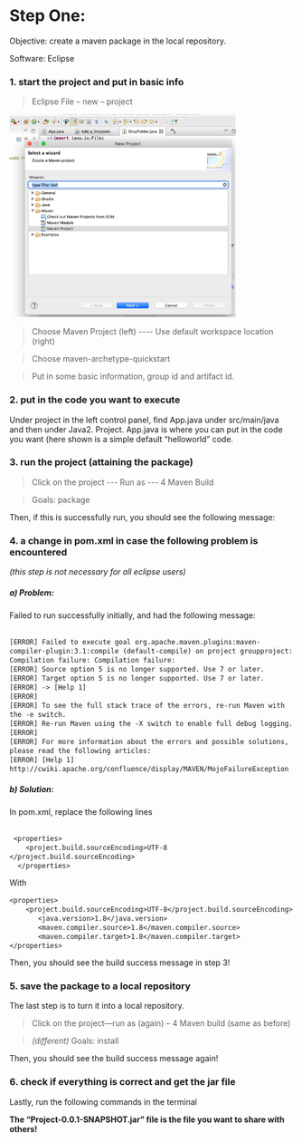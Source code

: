 # Step One:
Objective: create a maven package in the local repository. 

Software: Eclipse 

### 1. start the project and put in basic info 
> Eclipse File – new – project 

![image](https://github.com/yxie21/manual/blob/master/2.png?raw=true)

> Choose Maven Project (left)  ---- Use default workspace location (right)

  

> Choose maven-archetype-quickstart

 
> Put in some basic information, group id and artifact id. 
 
### 2. put in the code you want to execute 

Under project in the left control panel, find App.java under src/main/java and then under Java2. Project. App.java is where you can put in the code you want (here shown is a simple default “helloworld” code. 
 


### 3. run the project (attaining the package)

> Click on the project --- Run as --- 4 Maven Build
 

> Goals: package
 
Then, if this is successfully run, you should see the following message: 
 

### 4. a change in pom.xml in case the following problem is encountered 

*(this step is not necessary for all eclipse users)*

##### a)	Problem: 

Failed to run successfully initially, and had the following message:

```

[ERROR] Failed to execute goal org.apache.maven.plugins:maven-compiler-plugin:3.1:compile (default-compile) on project groupproject: Compilation failure: Compilation failure: 
[ERROR] Source option 5 is no longer supported. Use 7 or later.
[ERROR] Target option 5 is no longer supported. Use 7 or later.
[ERROR] -> [Help 1]
[ERROR] 
[ERROR] To see the full stack trace of the errors, re-run Maven with the -e switch.
[ERROR] Re-run Maven using the -X switch to enable full debug logging.
[ERROR] 
[ERROR] For more information about the errors and possible solutions, please read the following articles:
[ERROR] [Help 1] http://cwiki.apache.org/confluence/display/MAVEN/MojoFailureException

```

##### b)	Solution: 

In pom.xml, replace the following lines 

```

 <properties>
    <project.build.sourceEncoding>UTF-8 </project.build.sourceEncoding>
  </properties>

  ```

With 

```
<properties>
    <project.build.sourceEncoding>UTF-8</project.build.sourceEncoding>
       <java.version>1.8</java.version>
       <maven.compiler.source>1.8</maven.compiler.source>
       <maven.compiler.target>1.8</maven.compiler.target>
</properties>
```

Then, you should see the build success message in step 3!

### 5. save the package to a local repository 

The last step is to turn it into a local repository. 

> Click on the project—run as (again) – 4 Maven build (same as before)
 

> *(different)* Goals: install 
 

Then, you should see the build success message again!

### 6. check if everything is correct and get the jar file

Lastly, run the following commands in the terminal
 

**The “Project-0.0.1-SNAPSHOT.jar” file is the file you want to share with others!**

